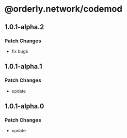 # @orderly.network/codemod

## 1.0.1-alpha.2

### Patch Changes

- fix bugs

## 1.0.1-alpha.1

### Patch Changes

- update

## 1.0.1-alpha.0

### Patch Changes

- update
